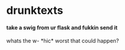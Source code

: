 # drunktexts
#### take a swig from ur flask and fukkin send it 
whats the w- \*hic\* worst that could happen?